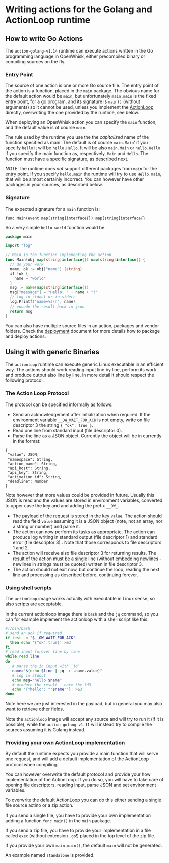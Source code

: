 <!--
#
# Licensed to the Apache Software Foundation (ASF) under one or more
# contributor license agreements.  See the NOTICE file distributed with
# this work for additional information regarding copyright ownership.
# The ASF licenses this file to You under the Apache License, Version 2.0
# (the "License"); you may not use this file except in compliance with
# the License.  You may obtain a copy of the License at
#
#     http://www.apache.org/licenses/LICENSE-2.0
#
# Unless required by applicable law or agreed to in writing, software
# distributed under the License is distributed on an "AS IS" BASIS,
# WITHOUT WARRANTIES OR CONDITIONS OF ANY KIND, either express or implied.
# See the License for the specific language governing permissions and
# limitations under the License.
#
-->
# Writing actions for the Golang and ActionLoop runtime

<a name="golang"/>

## How to write Go Actions

The `action-golang-v1.14` runtime can execute actions written in the Go programming language in OpenWhisk, either precompiled binary or compiling sources on the fly.

### Entry Point

The source of one action is one or more Go source file. The entry point of the action is a function, placed in the `main` package. The obvious name for the default action would be `main`, but unfortunately `main.main` is the fixed entry point, for a go program, and its signature is `main()` (without arguments) so it cannot be used, unless you implement the [ActionLoop](#actionloopgo) directly, overwriting the one provided by the runtime, see below.

When deploying an OpenWhisk action you can specify the `main` function, and the default value is of course `main`.

The rule used by the runtime you use the  the *capitalized* name of the function specified as main. The default is of course `main.Main`' if you specify `hello` it will be `hello.Hello`. It will be also `main.Main` or `hello.Hello` if you specify the main function as, respectively, `Main` and `Hello`. The function must have a specific signature, as described next.

*NOTE* The runtime does *not* support different packages from `main` for the entry point. If you specify `hello.main` the runtime will try to use `Hello.main`, that will be almost certainly incorrect. You can however have other packages in your sources, as described below.

### Signature

The expected signature for a `main` function is:

`func Main(event map[string]interface{}) map[string]interface{}`

So a very simple `hello world` function would be:

```go
package main

import "log"

// Main is the function implementing the action
func Main(obj map[string]interface{}) map[string]interface{} {
  // do your work
  name, ok := obj["name"].(string)
  if !ok {
    name = "world"
  }
  msg := make(map[string]interface{})
  msg["message"] = "Hello, " + name + "!"
  // log in stdout or in stderr
  log.Printf("name=%s\n", name)
  // encode the result back in json
  return msg
}
```

You can also have multiple source files in an action, packages and vendor folders.  Check the [deployment](DEPLOY.md) document for more details how to package and deploy actions.

<a name="generic"/>

## Using it with generic Binaries

The `actionloop` runtime can execute  generic Linux executable in an efficient way. The actions should work reading input line by line, perform its work and produce output also line by line. In more detail it should respect the following protocol.

<a name="actionloop">

### The Action Loop Protocol

The protocol can be specified informally as follows.

- Send an acknowledgement after initialization when required. If the environment variable `__OW_WAIT_FOR_ACK` is not empty, write on file descriptor 3 the string `{ "ok": true }`.
- Read one line from standard input (file descriptor 0).
- Parse the line as a JSON object. Currently the object will be in currently in the format:

```
{
 "value": JSON,
 "namespace": String,
 "action_name": String,
 "api_host": String,
 "api_key": String,
 "activation_id": String,
 "deadline": Number
}
```

Note however that more values could be provided in future.
Usually this JSON is read and the values are stored in environment variables, converted to upper case the key and  and adding the prefix `__OW_`.

- The payload of the request is stored in the key `value`. The action should read the field `value` assuming it is a JSON object (note, not an array, nor a string or number) and parse it.
- The action can now perform its tasks as appropriate. The action can produce log writing  in standard output (file descriptor 1) and standard error (file descriptor 3) . Note that those corresponds to file descriptors 1 and 2.
- The action will receive also file descriptor 3 for returning results. The result of the action must be a single line (without embedding newlines - newlines in strings must be quoted) written in file descriptor 3.
- The action should not exit now, but continue the loop, reading the next line and processing as described before, continuing forever.

### Using shell scripts

The `actionloop` image works actually with executable in Linux sense, so also scripts are acceptable.

In the current actionloop image there is `bash` and the `jq` command, so you can for example implement the actionloop with a shell script like this:

```bash
#!/bin/bash
# send an ack if required
if test -n "$__OW_WAIT_FOR_ACK"
  then echo '{"ok":true}' >&3
fi
# read input forever line by line
while read line
do
   # parse the in input with `jq`
   name="$(echo $line | jq -r .name.value)"
   # log in stdout
   echo msg="hello $name"
   # produce the result - note the fd3
   echo '{"hello": "'$name'"}' >&3
done
```

Note here we are just interested in the payload, but in general you may also want to retrieve other fields.

Note the `actionloop` image will accept any source and will try to run it (if it is possible), while the `action-golang-v1.11`  will instead try to compile the sources assuming it is Golang instead.

<a name="actionloopgo">

### Providing your own ActionLoop implementation

By default the runtime expects you provide a main function that will serve one request, and will add a default implementation of the ActionLoop protocol when compiling.

You can however overwrite the default protocol and provide your how implementation of the ActionLoop. If you do so, you will have to take care of opening file descriptors, reading input, parse JSON and set environment variables.

To overwrite the default ActionLoop you can do this either sending a single file source actino or a zip action.

If you send a single file, you have to provide your own implementation adding a function `func main()` in the `main` package.

If you send a zip file, you have to provide your implementation in a file called `exec` (without extension `.go`!) placed in the top level of the zip file.

If you provide your own `main.main()`, the default `main` will not be generated.

An example named `standalone` is provided.
